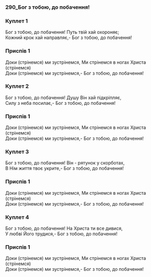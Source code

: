 ### 290_Бог з тобою, до побачення!
### Куплет 1
Бог з тобою, до побачення! Путь твій хай охороняє;<br/>Кожний крок хай направляє,- Бог з тобою, до побачення!
### Приспів 1
Доки (стрінемся) ми зустрінемся, Ми стрінемся в ногах Христа (стрінемся) <br/>Доки (стрінемся) ми зустрінемся,- Бог з тобою, до побачення!
### Куплет 2
Бог з тобою, до побачення! Душу Він хай підкріпляє, <br/>Силу з неба посилає,- Бог з тобою, до побачення!
### Приспів 1
Доки (стрінемся) ми зустрінемся, Ми стрінемся в ногах Христа (стрінемся) <br/>Доки (стрінемся) ми зустрінемся,- Бог з тобою, до побачення!
### Куплет 3
Бог з тобою, до побачення! Він - рятунок у скорботах, <br/>В Нім життя твоє укрите,- Бог з тобою, до побачення!
### Приспів 1
Доки (стрінемся) ми зустрінемся, Ми стрінемся в ногах Христа (стрінемся) <br/>Доки (стрінемся) ми зустрінемся,- Бог з тобою, до побачення!
### Куплет 4
Бог з тобою, до побачення! На Христа ти все дивися, <br/>У любві Його трудися,- Бог з тобою, до побачення!
### Приспів 1
Доки (стрінемся) ми зустрінемся, Ми стрінемся в ногах Христа (стрінемся) <br/>Доки (стрінемся) ми зустрінемся,- Бог з тобою, до побачення!
